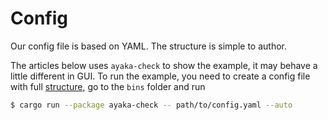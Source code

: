 # Config
Our config file is based on YAML. The structure is simple to author.

The articles below uses `ayaka-check` to show the example,
it may behave a little different in GUI.
To run the example, you need to create a config file with full [structure](./structure.md), go to the `bins` folder and run
``` bash
$ cargo run --package ayaka-check -- path/to/config.yaml --auto
```
